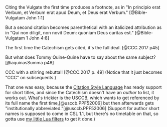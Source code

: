 Citing the Vulgate the first time produces a footnote, as in "In principio erat Verbum, et Verbum erat apud Deum, et Deus erat Verbum." [@Bible-Vulgatam John 1:1] 

But a second citation becomes parenthetical with an italicized attribution as in "Qui non diligit, non novit Deum: quoniam Deus caritas est." [@Bible-Vulgatam 1 John 4:8]

The first time the Catechism gets cited, it's the full deal. [@CCC.2017 p45]

But what does Tommy Quine-Quine have to say about the same subject? [@aquinasSumma p48]

CCC with a stirring rebuttal! [@CCC.2017 p. 49] (Notice that it just becomes "CCC" on subsequents.)

That one was easy, because the [Citation Style Language](https://citationstyles.org/) has ready support for short titles, and since the Catechism doesn't have an *author* to list, it works out. What's trickier is the USCCB, which wants to get referenced by its full name the first time,[@usccb.PPF52006] but then afterwards gets "institutionally abbreviated."[@usccb.PPF52006] (Support for author short names is supposed to come in CSL 1.1, but there's no timetable on that, so gotta use [my little Lua filters](https://github.com/sjml/paper/tree/main/paper/resources/project_template/.paper_resources/filters) to get it done.)
